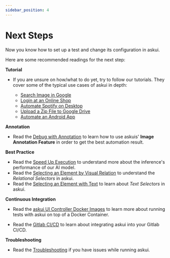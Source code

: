 ```yaml
---
sidebar_position: 4
---
```



# Next Steps

Now you know how to set up a test and change its configuration in askui.

Here are some recommended readings for the next step:

**Tutorial**
- If you are unsure on how/what to do yet, try to follow our tutorials. They cover some of the typical use cases of askui in depth:

    - [Search Image in Google](../06-Tutorials/google-cat-search.md)
    - [Login at an Online Shop](../06-Tutorials/shop-demo.md)
    - [Automate Spotify on Desktop](../06-Tutorials/spotify-tutorial.md)
    - [Upload a Zip File to Google Drive](../06-Tutorials/zip-images-upload-googledrive-windows.md)
    - [Automate an Android App](../06-Tutorials/android-search-in-browser.md)

**Annotation**
- Read the [Debug with Annotation](../05-Tooling/debug-with-annotation.md) to learn how to use askuis' **Image Annotation Feature** in order to get the best automation result.

**Best Practice**
- Read the [Speed Up Execution](../03-Best%20Practice/speed_up_execution.md) to understand more about the inference's performance of our AI model.
- Read the [Selecting an Element by Visual Relation](../03-Best%20Practice/selecting-by-visual-relation.md) to understand the *Relational Selectors* in askui.
- Read the [Selecting an Element with Text](../03-Best%20Practice/selecting-with-text.md) to learn about *Text Selectors* in askui.


**Continuous Integration**
- Read the [askui UI Controller Docker Images](../04-Continuous%20Integration/askui-ui-controller-docker-images.md) to learn more about running tests with askui on top of a Docker Container.

- Read the [Gitlab CI/CD](../04-Continuous%20Integration/gitlab-ci.md) to learn about integrating askui into your Gitlab CI/CD.

**Troubleshooting**
- Read the [Troubleshooting](../07-Troubleshooting/index.md) if you have issues while running askui.